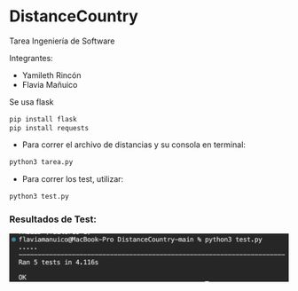 # DistanceCountry
Tarea Ingeniería de Software

Integrantes:
- Yamileth Rincón
- Flavia Mañuico


Se usa flask <br>
```
pip install flask
pip install requests
```
- Para correr el archivo de distancias y su consola en terminal:
```py
python3 tarea.py
```

- Para correr los test, utilizar:
```py
python3 test.py
```
### Resultados de Test:
<img src="resultados.png" alt="resultados" width="700"/>
